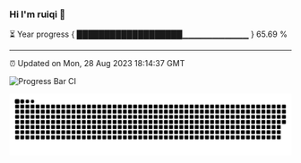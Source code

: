 ### Hi I'm ruiqi 👋

⏳ Year progress { ███████████████████▁▁▁▁▁▁▁▁▁▁▁ } 65.69 %

---

⏰ Updated on Mon, 28 Aug 2023 18:14:37 GMT

![Progress Bar CI](https://github.com/liununu/liununu/workflows/Progress%20Bar%20CI/badge.svg)

![Snake](https://raw.githubusercontent.com/ZRQ-rikkie/ZRQ-rikkie/output/github-contribution-grid-snake.svg)
